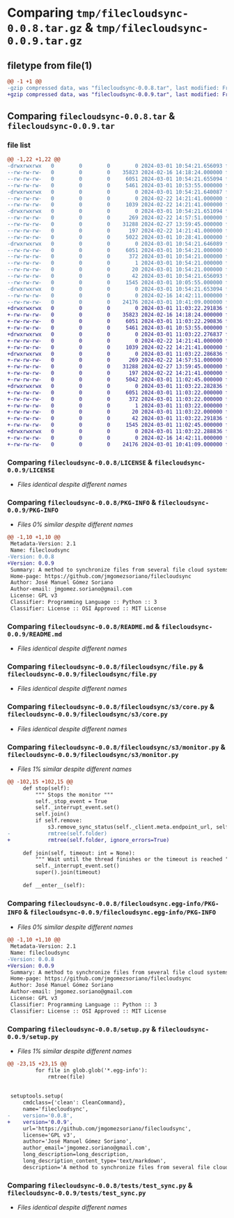 # Comparing `tmp/filecloudsync-0.0.8.tar.gz` & `tmp/filecloudsync-0.0.9.tar.gz`

## filetype from file(1)

```diff
@@ -1 +1 @@
-gzip compressed data, was "filecloudsync-0.0.8.tar", last modified: Fri Mar  1 10:54:21 2024, max compression
+gzip compressed data, was "filecloudsync-0.0.9.tar", last modified: Fri Mar  1 11:03:22 2024, max compression
```

## Comparing `filecloudsync-0.0.8.tar` & `filecloudsync-0.0.9.tar`

### file list

```diff
@@ -1,22 +1,22 @@
-drwxrwxrwx   0        0        0        0 2024-03-01 10:54:21.656093 filecloudsync-0.0.8/
--rw-rw-rw-   0        0        0    35823 2024-02-16 14:18:24.000000 filecloudsync-0.0.8/LICENSE
--rw-rw-rw-   0        0        0     6051 2024-03-01 10:54:21.655094 filecloudsync-0.0.8/PKG-INFO
--rw-rw-rw-   0        0        0     5461 2024-03-01 10:53:55.000000 filecloudsync-0.0.8/README.md
-drwxrwxrwx   0        0        0        0 2024-03-01 10:54:21.640087 filecloudsync-0.0.8/filecloudsync/
--rw-rw-rw-   0        0        0        0 2024-02-22 14:21:41.000000 filecloudsync-0.0.8/filecloudsync/__init__.py
--rw-rw-rw-   0        0        0     1039 2024-02-22 14:21:41.000000 filecloudsync-0.0.8/filecloudsync/file.py
-drwxrwxrwx   0        0        0        0 2024-03-01 10:54:21.651094 filecloudsync-0.0.8/filecloudsync/s3/
--rw-rw-rw-   0        0        0      269 2024-02-22 14:57:51.000000 filecloudsync-0.0.8/filecloudsync/s3/__init__.py
--rw-rw-rw-   0        0        0    31288 2024-02-27 13:59:45.000000 filecloudsync-0.0.8/filecloudsync/s3/core.py
--rw-rw-rw-   0        0        0      197 2024-02-22 14:21:41.000000 filecloudsync-0.0.8/filecloudsync/s3/exceptions.py
--rw-rw-rw-   0        0        0     5022 2024-03-01 10:28:41.000000 filecloudsync-0.0.8/filecloudsync/s3/monitor.py
-drwxrwxrwx   0        0        0        0 2024-03-01 10:54:21.646089 filecloudsync-0.0.8/filecloudsync.egg-info/
--rw-rw-rw-   0        0        0     6051 2024-03-01 10:54:21.000000 filecloudsync-0.0.8/filecloudsync.egg-info/PKG-INFO
--rw-rw-rw-   0        0        0      372 2024-03-01 10:54:21.000000 filecloudsync-0.0.8/filecloudsync.egg-info/SOURCES.txt
--rw-rw-rw-   0        0        0        1 2024-03-01 10:54:21.000000 filecloudsync-0.0.8/filecloudsync.egg-info/dependency_links.txt
--rw-rw-rw-   0        0        0       20 2024-03-01 10:54:21.000000 filecloudsync-0.0.8/filecloudsync.egg-info/top_level.txt
--rw-rw-rw-   0        0        0       42 2024-03-01 10:54:21.656093 filecloudsync-0.0.8/setup.cfg
--rw-rw-rw-   0        0        0     1545 2024-03-01 10:05:55.000000 filecloudsync-0.0.8/setup.py
-drwxrwxrwx   0        0        0        0 2024-03-01 10:54:21.653094 filecloudsync-0.0.8/tests/
--rw-rw-rw-   0        0        0        0 2024-02-16 14:42:11.000000 filecloudsync-0.0.8/tests/__init__.py
--rw-rw-rw-   0        0        0    24176 2024-03-01 10:41:09.000000 filecloudsync-0.0.8/tests/test_sync.py
+drwxrwxrwx   0        0        0        0 2024-03-01 11:03:22.291836 filecloudsync-0.0.9/
+-rw-rw-rw-   0        0        0    35823 2024-02-16 14:18:24.000000 filecloudsync-0.0.9/LICENSE
+-rw-rw-rw-   0        0        0     6051 2024-03-01 11:03:22.290836 filecloudsync-0.0.9/PKG-INFO
+-rw-rw-rw-   0        0        0     5461 2024-03-01 10:53:55.000000 filecloudsync-0.0.9/README.md
+drwxrwxrwx   0        0        0        0 2024-03-01 11:03:22.276837 filecloudsync-0.0.9/filecloudsync/
+-rw-rw-rw-   0        0        0        0 2024-02-22 14:21:41.000000 filecloudsync-0.0.9/filecloudsync/__init__.py
+-rw-rw-rw-   0        0        0     1039 2024-02-22 14:21:41.000000 filecloudsync-0.0.9/filecloudsync/file.py
+drwxrwxrwx   0        0        0        0 2024-03-01 11:03:22.286836 filecloudsync-0.0.9/filecloudsync/s3/
+-rw-rw-rw-   0        0        0      269 2024-02-22 14:57:51.000000 filecloudsync-0.0.9/filecloudsync/s3/__init__.py
+-rw-rw-rw-   0        0        0    31288 2024-02-27 13:59:45.000000 filecloudsync-0.0.9/filecloudsync/s3/core.py
+-rw-rw-rw-   0        0        0      197 2024-02-22 14:21:41.000000 filecloudsync-0.0.9/filecloudsync/s3/exceptions.py
+-rw-rw-rw-   0        0        0     5042 2024-03-01 11:02:45.000000 filecloudsync-0.0.9/filecloudsync/s3/monitor.py
+drwxrwxrwx   0        0        0        0 2024-03-01 11:03:22.282836 filecloudsync-0.0.9/filecloudsync.egg-info/
+-rw-rw-rw-   0        0        0     6051 2024-03-01 11:03:22.000000 filecloudsync-0.0.9/filecloudsync.egg-info/PKG-INFO
+-rw-rw-rw-   0        0        0      372 2024-03-01 11:03:22.000000 filecloudsync-0.0.9/filecloudsync.egg-info/SOURCES.txt
+-rw-rw-rw-   0        0        0        1 2024-03-01 11:03:22.000000 filecloudsync-0.0.9/filecloudsync.egg-info/dependency_links.txt
+-rw-rw-rw-   0        0        0       20 2024-03-01 11:03:22.000000 filecloudsync-0.0.9/filecloudsync.egg-info/top_level.txt
+-rw-rw-rw-   0        0        0       42 2024-03-01 11:03:22.291836 filecloudsync-0.0.9/setup.cfg
+-rw-rw-rw-   0        0        0     1545 2024-03-01 11:02:45.000000 filecloudsync-0.0.9/setup.py
+drwxrwxrwx   0        0        0        0 2024-03-01 11:03:22.288836 filecloudsync-0.0.9/tests/
+-rw-rw-rw-   0        0        0        0 2024-02-16 14:42:11.000000 filecloudsync-0.0.9/tests/__init__.py
+-rw-rw-rw-   0        0        0    24176 2024-03-01 10:41:09.000000 filecloudsync-0.0.9/tests/test_sync.py
```

### Comparing `filecloudsync-0.0.8/LICENSE` & `filecloudsync-0.0.9/LICENSE`

 * *Files identical despite different names*

### Comparing `filecloudsync-0.0.8/PKG-INFO` & `filecloudsync-0.0.9/PKG-INFO`

 * *Files 0% similar despite different names*

```diff
@@ -1,10 +1,10 @@
 Metadata-Version: 2.1
 Name: filecloudsync
-Version: 0.0.8
+Version: 0.0.9
 Summary: A method to synchronize files from several file cloud systems. At the moment, only S3 is implemented. Any help is welcome.
 Home-page: https://github.com/jmgomezsoriano/filecloudsync
 Author: José Manuel Gómez Soriano
 Author-email: jmgomez.soriano@gmail.com
 License: GPL v3
 Classifier: Programming Language :: Python :: 3
 Classifier: License :: OSI Approved :: MIT License
```

### Comparing `filecloudsync-0.0.8/README.md` & `filecloudsync-0.0.9/README.md`

 * *Files identical despite different names*

### Comparing `filecloudsync-0.0.8/filecloudsync/file.py` & `filecloudsync-0.0.9/filecloudsync/file.py`

 * *Files identical despite different names*

### Comparing `filecloudsync-0.0.8/filecloudsync/s3/core.py` & `filecloudsync-0.0.9/filecloudsync/s3/core.py`

 * *Files identical despite different names*

### Comparing `filecloudsync-0.0.8/filecloudsync/s3/monitor.py` & `filecloudsync-0.0.9/filecloudsync/s3/monitor.py`

 * *Files 1% similar despite different names*

```diff
@@ -102,15 +102,15 @@
     def stop(self):
         """ Stops the monitor """
         self._stop_event = True
         self._interrupt_event.set()
         self.join()
         if self.remove:
             s3.remove_sync_status(self._client.meta.endpoint_url, self.bucket, self.folder)
-            rmtree(self.folder)
+            rmtree(self.folder, ignore_errors=True)
 
     def join(self, timeout: int = None):
         """ Wait until the thread finishes or the timeout is reached """
         self._interrupt_event.set()
         super().join(timeout)
 
     def __enter__(self):
```

### Comparing `filecloudsync-0.0.8/filecloudsync.egg-info/PKG-INFO` & `filecloudsync-0.0.9/filecloudsync.egg-info/PKG-INFO`

 * *Files 0% similar despite different names*

```diff
@@ -1,10 +1,10 @@
 Metadata-Version: 2.1
 Name: filecloudsync
-Version: 0.0.8
+Version: 0.0.9
 Summary: A method to synchronize files from several file cloud systems. At the moment, only S3 is implemented. Any help is welcome.
 Home-page: https://github.com/jmgomezsoriano/filecloudsync
 Author: José Manuel Gómez Soriano
 Author-email: jmgomez.soriano@gmail.com
 License: GPL v3
 Classifier: Programming Language :: Python :: 3
 Classifier: License :: OSI Approved :: MIT License
```

### Comparing `filecloudsync-0.0.8/setup.py` & `filecloudsync-0.0.9/setup.py`

 * *Files 1% similar despite different names*

```diff
@@ -23,15 +23,15 @@
         for file in glob.glob('*.egg-info'):
             rmtree(file)
 
 
 setuptools.setup(
     cmdclass={'clean': CleanCommand},
     name='filecloudsync',
-    version='0.0.8',
+    version='0.0.9',
     url='https://github.com/jmgomezsoriano/filecloudsync',
     license='GPL v3',
     author='José Manuel Gómez Soriano',
     author_email='jmgomez.soriano@gmail.com',
     long_description=long_description,
     long_description_content_type='text/markdown',
     description='A method to synchronize files from several file cloud systems. '
```

### Comparing `filecloudsync-0.0.8/tests/test_sync.py` & `filecloudsync-0.0.9/tests/test_sync.py`

 * *Files identical despite different names*

